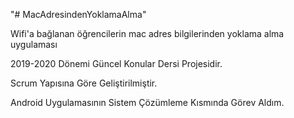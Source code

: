 "# MacAdresindenYoklamaAlma" 

Wifi'a bağlanan öğrencilerin mac adres bilgilerinden yoklama alma uygulaması 

2019-2020 Dönemi Güncel Konular Dersi Projesidir.

Scrum Yapısına Göre Geliştirilmiştir.

Android Uygulamasının Sistem Çözümleme Kısmında Görev Aldım.

